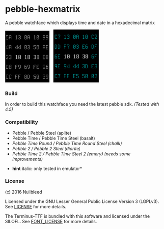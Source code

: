 # pebble-hexmatrix

A pebble watchface which displays time and date in
a hexadecimal matrix


![Screenshots](./resources/images/screenshots.png)


### Build

In order to build this watchface you need the latest pebble sdk.
*(Tested with 4.5)*


### Compatibility

- Pebble / Pebble Steel (aplite)
- Pebble Time / Pebble Time Steel (basalt)
- *Pebble Time Round / Pebble Time Round Steel (chalk)*
- *Pebble 2 / Pebble 2 Steel (diorite)*
- *Pebble Time 2 / Pebble Time Steel 2 (emery)* *(needs some improvements)*


* **hint** italic: only tested in emulator*


### License

(c) 2016 Nullbleed

Licensed under the GNU Lesser General Public License Version 3 (LGPLv3).
See [LICENSE](./LICENSE) for more details.


The Terminus-TTF is bundled with this software and licensed under the SILOFL.
See [FONT_LICENSE](./resources/FONT_LICENSE) for more details.
